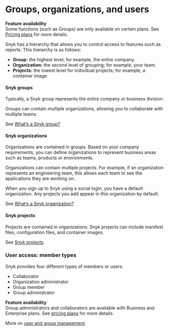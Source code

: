 # Groups, organizations, and users

**Feature availability**  
Some functions \(such as Groups\) are only available on certain plans. See [Pricing plans](https://snyk.io/plans/) for more details.

Snyk has a hierarchy that allows you to control access to features such as reports. This hierarchy is as follows:

* **Group:** the highest level; for example, the entire company.
* **Organization:** the second level of grouping; for example, your team.
* **Projects:** the lowest level for individual projects; for example, a container image.

#### Snyk groups

Typically, a Snyk group represents the entire company or business division.

Groups can contain multiple organizations, allowing you to collaborate with multiple teams.

See [What’s a Snyk group?](https://support.snyk.io/hc/en-us/articles/360004037617-What-s-a-Snyk-group-)

#### Snyk organizations

Organizations are contained in groups. Based on your company requirements, you can define organizations to represent business areas such as teams, products or environments.

Organizations can contain multiple projects. For example, if an organization represents an engineering team, this allows each team to see the applications they are working on.

When you sign up to Snyk using a social login, you have a default organization. Any projects you add appear in this organization by default.

See [What’s a Snyk organization?](https://support.snyk.io/hc/en-us/articles/360004037637-What-s-a-Snyk-organization-) 

#### Snyk projects

Projects are contained in organizations. Snyk projects can include manifest files, configuration files, and container images.

See [Snyk projects](https://support.snyk.io/hc/en-us/sections/360004724958-Snyk-projects).

### User access: member types

Snyk provides four different types of members or users:

* Collaborator
* Organization administrator
* Group member
* Group administrator

**Feature availability**  
Group administrators and collaborators are available with Business and Enterprise plans. See [pricing plans](https://snyk.io/plans/) for more details.

More on [user and group management](https://docs.snyk.io/user-and-group-management).

